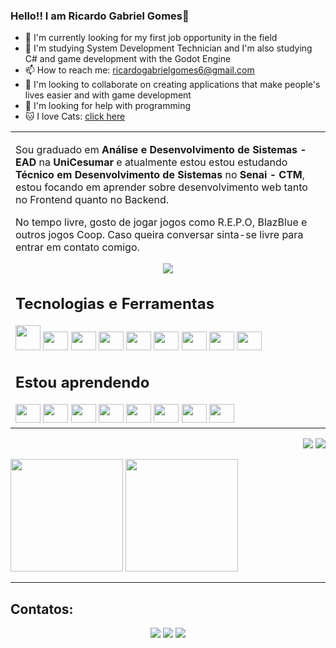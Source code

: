 <h3>Hello!! I am Ricardo Gabriel Gomes👋</h3>
<ul>
  <li>🔭 I'm currently looking for my first job opportunity in the field</li>
  <li>🌱 I'm studying System Development Technician and I'm also studying C# and game development with the Godot Engine</li>
  <li>📫 How to reach me: <a href="mailto:ricardogabrielgomes6@gmail.com">ricardogabrielgomes6@gmail.com</a></li>
  <li>👯 I'm looking to collaborate on creating applications that make people's lives easier and with game development</li>
  <li>🤔 I'm looking for help with programming</li>
  <li>🐱 I love Cats: <a href="http://gatogatogatogatogatogato.rf.gd/index.php" loading="lazy" target="_blank" rel="noopener">click here</a></li>
</ul>
<p align="right">
<table width="100%">
<tr><td valign="top" width="50%">
<p>
Sou graduado em <strong>Análise e Desenvolvimento de Sistemas - EAD</strong> na <strong>UniCesumar</strong> e atualmente estou estou estudando <strong>Técnico em Desenvolvimento de Sistemas</strong> no <strong>Senai - CTM</strong>, estou focando em aprender sobre desenvolvimento web tanto no Frontend quanto no Backend.
</p>
<p>
No tempo livre, gosto de jogar jogos como R.E.P.O, BlazBlue e outros jogos Coop. Caso queira conversar sinta-se livre para entrar em contato comigo.
</p>
  <div align="center">
    <img wdith="100vw" loading="lazy" src="https://media1.tenor.com/m/GOj9ZF_-ZOcAAAAC/cat.gif">
  </div>
    <h2>Tecnologias e Ferramentas</h2>
    <img src="https://cdn.jsdelivr.net/gh/devicons/devicon@latest/icons/html5/html5-original-wordmark.svg" width="40" height="40" />
    <img src="https://cdn.jsdelivr.net/gh/devicons/devicon@latest/icons/css3/css3-original.svg" width="40" height="30" />
    <img src="https://cdn.jsdelivr.net/gh/devicons/devicon@latest/icons/javascript/javascript-original.svg" width="40" height="30" />
    <img src="https://cdn.jsdelivr.net/gh/devicons/devicon@latest/icons/php/php-original.svg" width="40" height="30" />
    <img src="https://cdn.jsdelivr.net/gh/devicons/devicon@latest/icons/csharp/csharp-original.svg" width="40" height="30" />
    <img src="https://cdn.jsdelivr.net/gh/devicons/devicon@latest/icons/visualstudio/visualstudio-original.svg" width="40" height="30" />
    <img src="https://cdn.jsdelivr.net/gh/devicons/devicon@latest/icons/vscode/vscode-original.svg" width="40" height="30" />
    <img src="https://cdn.jsdelivr.net/gh/devicons/devicon@latest/icons/gimp/gimp-original-wordmark.svg" width="40" height="30" />
    <img src="https://cdn.jsdelivr.net/gh/devicons/devicon@latest/icons/filezilla/filezilla-original.svg" width="40" height="30" />
    <h2>Estou aprendendo</h2>
    <img src="https://cdn.jsdelivr.net/gh/devicons/devicon@latest/icons/mysql/mysql-original-wordmark.svg" width="40" height="30" />
    <img src="https://cdn.jsdelivr.net/gh/devicons/devicon@latest/icons/java/java-original-wordmark.svg"  width="40" height="30" />
    <img src="https://cdn.jsdelivr.net/gh/devicons/devicon@latest/icons/apache/apache-original-wordmark.svg" width="40" height="30" />
    <img src="https://cdn.jsdelivr.net/gh/devicons/devicon@latest/icons/maven/maven-original.svg" width="40" height="30" />
    <img src="https://cdn.jsdelivr.net/gh/devicons/devicon@latest/icons/json/json-original.svg" width="40" height="30" />
    <img src="https://cdn.jsdelivr.net/gh/devicons/devicon@latest/icons/java/java-original-wordmark.svg"  width="40" height="30" />
    <img src="https://cdn.jsdelivr.net/gh/devicons/devicon@latest/icons/godot/godot-original-wordmark.svg" width="40" height="30" />
    <img src="https://cdn.jsdelivr.net/gh/devicons/devicon@latest/icons/blender/blender-original.svg" width="40" height="30" />
</td></tr>
</table>
</p>

<p align="right">
<img src="https://views.whatilearened.today/views/github/Ricardo13321/views.svg"> <a href="https://github.com/Ricardo13321/"><img src="https://img.shields.io/github/followers/Ricardo13321?color=%234CC61E&label=GitHub%20Followers%20%3A"/></a>
</p>
<div>
  <div>
    <img height="180em" src="https://github-readme-stats.vercel.app/api?username=Ricardo13321&show_icons=true&theme=transparent" >
    <img height="180em" src="https://github-readme-stats.vercel.app/api/top-langs/?username=anuraghazra&layout=donut&theme=transparent">   
  </div>
</div>
<hr>
<h2>Contatos:</h2>
<div align="center"> 
  <a href="https://www.instagram.com/ricardo_71626/" target="_blank"><img src="https://img.shields.io/badge/-Instagram-%23E4405F?style=for-the-badge&logo=instagram&logoColor=white" target="_blank"></a> 
  <a href = "mailto:ricardogabrielgomes6@gmail.com"><img src="https://img.shields.io/badge/-Gmail-%23333?style=for-the-badge&logo=gmail&logoColor=white" target="_blank"></a>
  <a href="" target="_blank"><img src="https://img.shields.io/badge/-LinkedIn-%230077B5?style=for-the-badge&logo=linkedin&logoColor=white" target="_blank"></a> 
</div>
